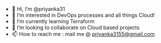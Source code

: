 - 👋 Hi, I’m @priyanka31
- 👀 I’m interested in DevOps processes and all things Cloud!
- 🌱 I’m currently learning Terraform
- 💞️ I’m looking to collaborate on Cloud based projects
- 📫 How to reach me : mail me @ priyanka3155@gmail.com

<!---
priyanka31/priyanka31 is a ✨ special ✨ repository because its `README.md` (this file) appears on your GitHub profile.
You can click the Preview link to take a look at your changes.
--->
